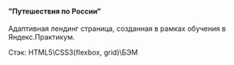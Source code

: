 #### "Путешествия по России"
<p>Адаптивная лендинг страница, созданная в рамках обучения в Яндекс.Практикум.</p>
<p>Стэк: HTML5\CSS3(flexbox, grid)\БЭМ</p>
